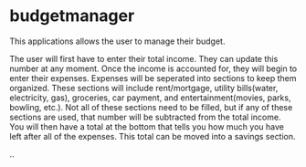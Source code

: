 # budgetmanager
This applications allows the user to manage their budget.

The user will first have to enter their total income. They can update this number at any moment. Once the income is accounted for, 
they will begin to enter their expenses. Expenses will be seperated into sections to keep them organized. These sections will include
rent/mortgage, utility bills(water, electricity, gas), groceries, car payment, and entertainment(movies, parks, bowling, etc.). Not
all of these sections need to be filled, but if any of these sections are used, that number will be subtracted from the total income. 
You will then have a total at the bottom that tells you how much you have left after all of the expenses. This total can be moved into a
savings section.

..
